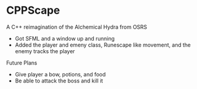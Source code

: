 # CPPScape
A C++ reimagination of the Alchemical Hydra from OSRS

* Got SFML and a window up and running
* Added the player and emeny class, Runescape like movement, and the enemy tracks the player

Future Plans
* Give player a bow, potions, and food
* Be able to attack the boss and kill it
